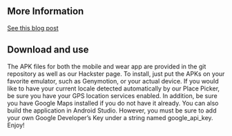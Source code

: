 ## More Information
[See this blog post](http://iantoxi.com/posts/150818_sleep_shift/index.html)

## Download and use
The APK files for both the mobile and wear app are provided in the git repository as well as our Hackster page. To install, just put the APKs on your favorite emulator, such as Genymotion, or your actual device. If you would like to have your current locale detected automatically by our Place Picker, be sure you have your GPS location services enabled. In addition, be sure you have Google Maps installed if you do not have it already. You can also build the application in Android Studio. However, you must be sure to add your own Google Developer’s Key under a string named google_api_key. Enjoy!
